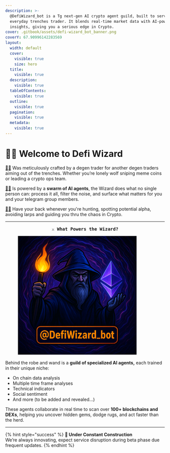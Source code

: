 ```yaml
---
description: >-
  @DefiWizard_bot is a Tg next-gen AI crypto agent guild, built to serve the
  everyday trenches trader. It blends real-time market data with AI-powered
  insights, giving you a serious edge in Crypto.
cover: .gitbook/assets/defi-wizard_bot_banner.png
coverY: 67.90996142283569
layout:
  width: default
  cover:
    visible: true
    size: hero
  title:
    visible: true
  description:
    visible: true
  tableOfContents:
    visible: true
  outline:
    visible: true
  pagination:
    visible: true
  metadata:
    visible: true
---
```


# 🧙‍♂️ Welcome to Defi Wizard

[🧙‍♂](https://t.me/DefiWizard_Bot) Was meticulously crafted by a degen trader for another degen traders aiming out of the trenches.  Whether you’re lonely wolf sniping meme coins or leading a crypto ops team.&#x20;

[🧙‍♂](https://t.me/DefiWizard_Bot) Is powered by a **swarm of AI agents**, the Wizard does what no single person can: process it all, filter the noise, and surface what matters for you and your telegram group members.

[🧙‍♂](https://t.me/DefiWizard_Bot) Have your back whenever you're hunting, spotting potential alpha, avoiding larps and guiding you thru the chaos in Crypto.

***

<p align="center"><kbd><strong>⚔️ What Powers the Wizard?</strong></kbd></p>

<figure><img src=".gitbook/assets/defiwizard_bot.png" alt="" width="375"><figcaption></figcaption></figure>

Behind the robe and wand is a **guild of specialized AI agents,** each trained in their unique niche:

* On chain data analysis
* Multiple time frame analyses
* Technical indicators
* Social sentiment
* And more (to be added and revealed...)

These agents collaborate in real time to scan over **100+ blockchains and DEXs**, helping you uncover hidden gems, dodge rugs, and act faster than the herd.&#x20;

***

{% hint style="success" %}
**🚧 Under Constant Construction**\
We’re always innovating, expect service disruption during beta phase due frequent updates.
{% endhint %}
